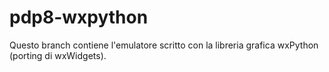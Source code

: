 # pdp8-wxpython

Questo branch contiene l'emulatore scritto con la libreria grafica wxPython (porting di wxWidgets).
